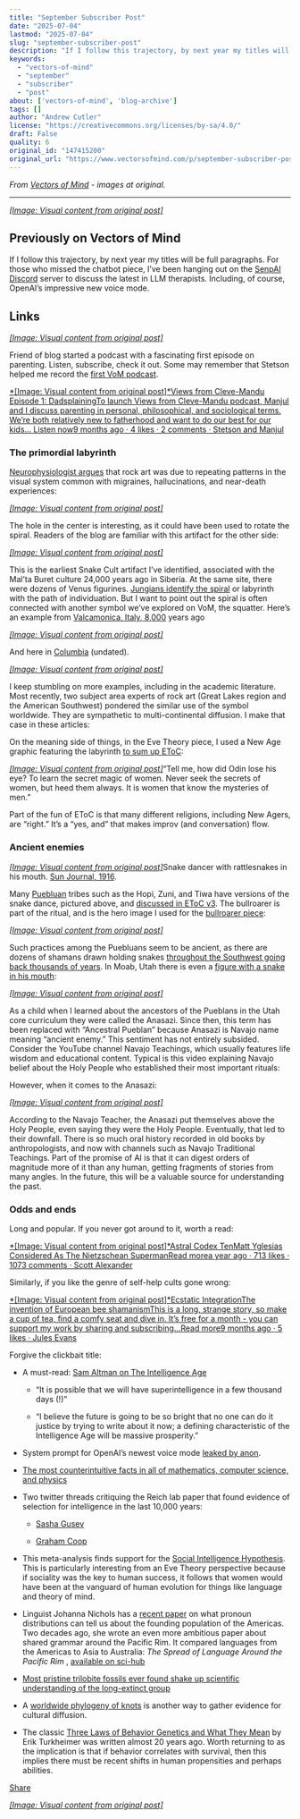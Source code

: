 ```yaml
---
title: "September Subscriber Post"
date: "2025-07-04"
lastmod: "2025-07-04"
slug: "september-subscriber-post"
description: "If I follow this trajectory, by next year my titles will be full paragraphs. For those who missed the chatbot piece, I\u2019ve been hanging out on the SenpAI Discord server to discuss the latest in LLM the..."
keywords:
  - "vectors-of-mind"
  - "september"
  - "subscriber"
  - "post"
about: ['vectors-of-mind', 'blog-archive']
tags: []
author: "Andrew Cutler"
license: "https://creativecommons.org/licenses/by-sa/4.0/"
draft: False
quality: 6
original_id: "147415200"
original_url: "https://www.vectorsofmind.com/p/september-subscriber-post"
---
```

*From [Vectors of Mind](https://www.vectorsofmind.com/p/september-subscriber-post) - images at original.*

---

[*[Image: Visual content from original post]*](https://substackcdn.com/image/fetch/$s_!5c5_!,f_auto,q_auto:good,fl_progressive:steep/https%3A%2F%2Fsubstack-post-media.s3.amazonaws.com%2Fpublic%2Fimages%2F9e5df3a6-057e-4f32-ad9d-dbbcf3aaabad_564x564.jpeg)

## Previously on Vectors of Mind


If I follow this trajectory, by next year my titles will be full paragraphs. For those who missed the chatbot piece, I’ve been hanging out on the [SenpAI Discord](https://discord.gg/a7vZVaf9Dn) server to discuss the latest in LLM therapists. Including, of course, OpenAI’s impressive new voice mode.

## Links


[*[Image: Visual content from original post]*](https://substackcdn.com/image/fetch/$s_!95Qh!,f_auto,q_auto:good,fl_progressive:steep/https%3A%2F%2Fsubstack-post-media.s3.amazonaws.com%2Fpublic%2Fimages%2F95174c6a-d1fa-43d9-9f5d-dd0b08a38e1d_1344x896.png)

Friend of blog  started a podcast with a fascinating first episode on parenting. Listen, subscribe, check it out. Some may remember that Stetson helped me record the [first VoM podcast](https://www.vectorsofmind.com/p/stetson-of-holodoxa-1).

[*[Image: Visual content from original post]*Views from Cleve-Mandu Episode 1: DadsplainingTo launch Views from Cleve-Mandu podcast, Manjul and I discuss parenting in personal, philosophical, and sociological terms. We’re both relatively new to fatherhood and want to do our best for our kids… Listen now9 months ago · 4 likes · 2 comments · Stetson and Manjul](https://clevemandu.substack.com/p/episode-1-dadsplaining?utm_source=substack&utm_campaign=post_embed&utm_medium=web)

### The primordial labyrinth


[Neurophysiologist argues](https://www.bradshawfoundation.com/ancient_symbols_in_rock_art/visual_hallucinations_a_cerebral_source.php) that rock art was due to repeating patterns in the visual system common with migraines, hallucinations, and near-death experiences:

[*[Image: Visual content from original post]*](https://substackcdn.com/image/fetch/$s_!MuKI!,f_auto,q_auto:good,fl_progressive:steep/https%3A%2F%2Fsubstack-post-media.s3.amazonaws.com%2Fpublic%2Fimages%2F99e7b43e-68ba-4f68-a4e0-6fef733b814f_600x385.jpeg)

The hole in the center is interesting, as it could have been used to rotate the spiral. Readers of the blog are familiar with this artifact for the other side:

[*[Image: Visual content from original post]*](https://substackcdn.com/image/fetch/$s_!3kOy!,f_auto,q_auto:good,fl_progressive:steep/https%3A%2F%2Fsubstack-post-media.s3.amazonaws.com%2Fpublic%2Fimages%2F6d1b3c0d-de6b-4b64-99c1-a58b344d42e9_763x512.jpeg)

This is the earliest Snake Cult artifact I’ve identified, associated with the Mal’ta Buret culture 24,000 years ago in Siberia. At the same site, there were dozens of Venus figurines. [Jungians identify the spiral](https://gettherapybirmingham.com/the-labyrinth-in-jungian-psychology-traversing-the-winding-path-of-individuation/) or labyrinth with the path of individuation. But I want to point out the spiral is often connected with another symbol we’ve explored on VoM, the squatter. Here’s an example from [Valcamonica, Italy, 8,000](https://www.reddit.com/r/europagans/comments/sq9ss1/the_rock_art_of_valcamonica/) years ago

[^1]:

[*[Image: Visual content from original post]*](https://substackcdn.com/image/fetch/$s_!j50r!,f_auto,q_auto:good,fl_progressive:steep/https%3A%2F%2Fsubstack-post-media.s3.amazonaws.com%2Fpublic%2Fimages%2F03b0e5a1-bfed-496f-8a7a-d4e7091bc265_600x450.jpeg)

And here in [Columbia](https://commons.wikimedia.org/wiki/File:Pictogramas_caracoli.jpg) (undated).

[*[Image: Visual content from original post]*](https://substackcdn.com/image/fetch/$s_!xU78!,f_auto,q_auto:good,fl_progressive:steep/https%3A%2F%2Fsubstack-post-media.s3.amazonaws.com%2Fpublic%2Fimages%2Fde4d59e7-a6fe-4cbd-a53c-90e19c44822a_220x306.jpeg)

I keep stumbling on more examples, including in the academic literature. Most recently, two subject area experts of rock art (Great Lakes region and the American Southwest) pondered the similar use of the symbol worldwide. They are sympathetic to multi-continental diffusion. I make that case in these articles:

On the meaning side of things, in the Eve Theory piece, I used a New Age graphic featuring the labyrinth [to sum up EToC](https://www.vectorsofmind.com/i/140565846/death-and-rebirth):

[*[Image: Visual content from original post]*](https://substackcdn.com/image/fetch/$s_!c72a!,f_auto,q_auto:good,fl_progressive:steep/https%3A%2F%2Fsubstack-post-media.s3.amazonaws.com%2Fpublic%2Fimages%2F524fb1c0-469a-4408-9e7b-0faa12096066_564x588.jpeg)“Tell me, how did Odin lose his eye? To learn the secret magic of women. Never seek the secrets of women, but heed them always. It is women that know the mysteries of men.”

Part of the fun of EToC is that many different religions, including New Agers, are “right.” It’s a “yes, and” that makes improv (and conversation) flow.

### Ancient enemies


[*[Image: Visual content from original post]*](https://substackcdn.com/image/fetch/$s_!Lpse!,f_auto,q_auto:good,fl_progressive:steep/https%3A%2F%2Fsubstack-post-media.s3.amazonaws.com%2Fpublic%2Fimages%2F1ef64d09-519b-4a4c-82af-15865bf9ca33_1296x1032.png)Snake dancer with rattlesnakes in his mouth. [Sun Journal, 1916](https://www.newbernsj.com/archives/miss-wientge-sees-a-hopi-snake-dance/article_a9435401-11f5-5b40-8fa5-5646b315549d.html).

Many [Puebluan](https://en.wikipedia.org/wiki/Puebloans) tribes such as the Hopi, Zuni, and Tiwa have versions of the snake dance, pictured above, and [discussed in EToC v3](https://www.vectorsofmind.com/p/eve-theory-of-consciousness-v3#footnote-28-140565846). The bullroarer is part of the ritual, and is the hero image I used for the [bullroarer piece](https://www.vectorsofmind.com/p/eve-theory-of-consciousness-v3#footnote-28-140565846):

[*[Image: Visual content from original post]*](https://substackcdn.com/image/fetch/$s_!g8gJ!,f_auto,q_auto:good,fl_progressive:steep/https%3A%2F%2Fsubstack-post-media.s3.amazonaws.com%2Fpublic%2Fimages%2Fb6fd33db-2118-431c-8609-b7e570c90c74_392x661.png)

Such practices among the Puebluans seem to be ancient, as there are dozens of shamans drawn holding snakes [throughout the Southwest going back thousands of years](https://www.vectorsofmind.com/i/140565846/eurasia-and-the-americas). In Moab, Utah there is even a [figure with a snake in his mouth](https://www.gjhikes.com/2017/12/snake-in-mouth.html): 

[*[Image: Visual content from original post]*](https://substackcdn.com/image/fetch/$s_!HHi0!,f_auto,q_auto:good,fl_progressive:steep/https%3A%2F%2Fsubstack-post-media.s3.amazonaws.com%2Fpublic%2Fimages%2Faac35feb-fff2-443b-80d5-c14e750efdfe_1600x1066.jpeg)

As a child when I learned about the ancestors of the Pueblans in the Utah core curriculum they were called the Anasazi. Since then, this term has been replaced with “Ancestral Pueblan” because Anasazi is Navajo name meaning “ancient enemy.” This sentiment has not entirely subsided. Consider the YouTube channel Navajo Teachings, which usually features life wisdom and educational content. Typical is this video explaining Navajo belief about the Holy People who established their most important rituals:

However, when it comes to the Anasazi:

[*[Image: Visual content from original post]*](https://substackcdn.com/image/fetch/$s_!9ULz!,f_auto,q_auto:good,fl_progressive:steep/https%3A%2F%2Fsubstack-post-media.s3.amazonaws.com%2Fpublic%2Fimages%2F53d68fcc-f1af-4638-a88a-19f29ae81045_611x483.png)

According to the Navajo Teacher, the Anasazi put themselves above the Holy People, even saying they were the Holy People. Eventually, that led to their downfall. There is so much oral history recorded in old books by anthropologists, and now with channels such as Navajo Traditional Teachings. Part of the promise of AI is that it can digest orders of magnitude more of it than any human, getting fragments of stories from many angles. In the future, this will be a valuable source for understanding the past.

### Odds and ends


Long and popular. If you never got around to it, worth a read:

[*[Image: Visual content from original post]*Astral Codex TenMatt Yglesias Considered As The Nietzschean SupermanRead morea year ago · 713 likes · 1073 comments · Scott Alexander](https://www.astralcodexten.com/p/matt-yglesias-considered-as-the-nietzschean?utm_source=substack&utm_campaign=post_embed&utm_medium=web)

Similarly, if you like the genre of self-help cults gone wrong:

[*[Image: Visual content from original post]*Ecstatic IntegrationThe invention of European bee shamanismThis is a long, strange story, so make a cup of tea, find a comfy seat and dive in. It’s free for a month - you can support my work by sharing and subscribing…Read more9 months ago · 5 likes · Jules Evans](https://www.ecstaticintegration.org/p/the-invention-of-european-bee-shamanism?utm_source=substack&utm_campaign=post_embed&utm_medium=web)

Forgive the clickbait title:

  * A must-read: [Sam Altman on The Intelligence Age](https://ia.samaltman.com/)

    * “It is possible that we will have superintelligence in a few thousand days (!)”

    * “I believe the future is going to be so bright that no one can do it justice by trying to write about it now; a defining characteristic of the Intelligence Age will be massive prosperity.”

  * System prompt for OpenAI’s newest voice mode [leaked by anon](https://github.com/elder-plinius/L1B3RT45/blob/main/SYSTEMPROMPTS.mkd).

  * [The most counterintuitive facts in all of mathematics, computer science, and physics](https://axisofordinary.substack.com/p/the-most-counterintuitive-facts-in)

  * Two twitter threads critiquing the Reich lab paper that found evidence of selection for intelligence in the last 10,000 years:

    * [Sasha Gusev](https://twitter.com/SashaGusevPosts/status/1835685607361896632)

    * [Graham Coop](https://twitter.com/Graham_Coop/status/1837562277282959823)

  * This meta-analysis finds support for the [Social Intelligence Hypothesis](https://onlinelibrary.wiley.com/doi/full/10.1111/brv.13103?campaign=wolearlyview). This is particularly interesting from an Eve Theory perspective because if sociality was the key to human success, it follows that women would have been at the vanguard of human evolution for things like language and theory of mind.

  * Linguist Johanna Nichols has a [recent paper](https://onlinelibrary.wiley.com/doi/10.1002/ajpa.24923) on what pronoun distributions can tell us about the founding population of the Americas. Two decades ago, she wrote an even more ambitious paper about shared grammar around the Pacific Rim. It compared languages from the Americas to Asia to Australia: _The Spread of Language Around the Pacific Rim_ , [available on sci-hub](https://sci-hub.se/10.1002/evan.1360030607)

  * [Most pristine trilobite fossils ever found shake up scientific understanding of the long-extinct group](https://phys.org/news/2024-06-pristine-trilobite-fossils-scientific-extinct.html)

  * A [worldwide phylogeny of knots](https://osf.io/preprints/osf/fw7s6) is another way to gather evidence for cultural diffusion.

  * The classic [Three Laws of Behavior Genetics and What They Mean](https://journals.sagepub.com/doi/abs/10.1111/1467-8721.00084?journalCode=cdpa) by Erik Turkheimer was written almost 20 years ago. Worth returning to as the implication is that if behavior correlates with survival, then this implies there must be recent shifts in human propensities and perhaps abilities.




[Share](https://www.vectorsofmind.com/p/september-subscriber-post?utm_source=substack&utm_medium=email&utm_content=share&action=share)

[*[Image: Visual content from original post]*](https://substackcdn.com/image/fetch/$s_!oKLz!,f_auto,q_auto:good,fl_progressive:steep/https%3A%2F%2Fsubstack-post-media.s3.amazonaws.com%2Fpublic%2Fimages%2F6827df63-c2b5-4a1b-aba4-1b3019e869b9_494x750.jpeg)

[^1]: As always, there is a big asterisk on all rock art dates, particularly because this particular image is used by literally dozens of blogs (often with the 8,000 date), but I couldn’t find an associated paper or even a Wikipedia source. This meets my standard for a “links” post, but not for an article.
